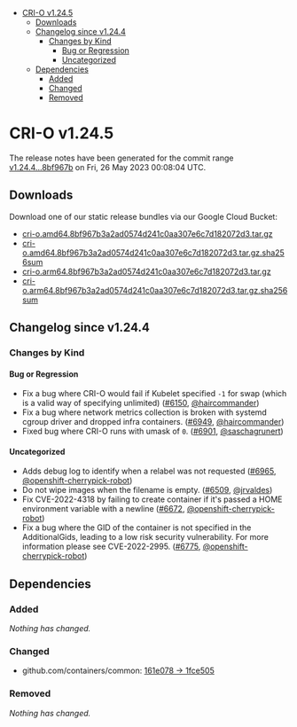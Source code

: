 - [CRI-O v1.24.5](#cri-o-v1245)
  - [Downloads](#downloads)
  - [Changelog since v1.24.4](#changelog-since-v1244)
    - [Changes by Kind](#changes-by-kind)
      - [Bug or Regression](#bug-or-regression)
      - [Uncategorized](#uncategorized)
  - [Dependencies](#dependencies)
    - [Added](#added)
    - [Changed](#changed)
    - [Removed](#removed)

# CRI-O v1.24.5

The release notes have been generated for the commit range
[v1.24.4...8bf967b](https://github.com/cri-o/cri-o/compare/v1.24.4...8bf967b3a2ad0574d241c0aa307e6c7d182072d3) on Fri, 26 May 2023 00:08:04 UTC.

## Downloads

Download one of our static release bundles via our Google Cloud Bucket:

- [cri-o.amd64.8bf967b3a2ad0574d241c0aa307e6c7d182072d3.tar.gz](https://storage.googleapis.com/cri-o/artifacts/cri-o.amd64.8bf967b3a2ad0574d241c0aa307e6c7d182072d3.tar.gz)
- [cri-o.amd64.8bf967b3a2ad0574d241c0aa307e6c7d182072d3.tar.gz.sha256sum](https://storage.googleapis.com/cri-o/artifacts/cri-o.amd64.8bf967b3a2ad0574d241c0aa307e6c7d182072d3.tar.gz.sha256sum)
- [cri-o.arm64.8bf967b3a2ad0574d241c0aa307e6c7d182072d3.tar.gz](https://storage.googleapis.com/cri-o/artifacts/cri-o.arm64.8bf967b3a2ad0574d241c0aa307e6c7d182072d3.tar.gz)
- [cri-o.arm64.8bf967b3a2ad0574d241c0aa307e6c7d182072d3.tar.gz.sha256sum](https://storage.googleapis.com/cri-o/artifacts/cri-o.arm64.8bf967b3a2ad0574d241c0aa307e6c7d182072d3.tar.gz.sha256sum)

## Changelog since v1.24.4

### Changes by Kind

#### Bug or Regression
 - Fix a bug where CRI-O would fail if Kubelet specified `-1` for swap (which is a valid way of specifying unlimited) ([#6150](https://github.com/cri-o/cri-o/pull/6150), [@haircommander](https://github.com/haircommander))
 - Fix a bug where network metrics collection is broken with systemd cgroup driver and dropped infra containers. ([#6949](https://github.com/cri-o/cri-o/pull/6949), [@haircommander](https://github.com/haircommander))
 - Fixed bug where CRI-O runs with umask of `0`. ([#6901](https://github.com/cri-o/cri-o/pull/6901), [@saschagrunert](https://github.com/saschagrunert))

#### Uncategorized
 - Adds debug log to identify when a relabel was not requested ([#6965](https://github.com/cri-o/cri-o/pull/6965), [@openshift-cherrypick-robot](https://github.com/openshift-cherrypick-robot))
 - Do not wipe images when the filename is empty. ([#6509](https://github.com/cri-o/cri-o/pull/6509), [@jrvaldes](https://github.com/jrvaldes))
 - Fix CVE-2022-4318 by failing to create container if it's passed a HOME environment variable with a newline ([#6672](https://github.com/cri-o/cri-o/pull/6672), [@openshift-cherrypick-robot](https://github.com/openshift-cherrypick-robot))
 - Fix a bug where the GID of the container is not specified in the AdditionalGids, leading to a low risk security vulnerability. For more information please see CVE-2022-2995. ([#6775](https://github.com/cri-o/cri-o/pull/6775), [@openshift-cherrypick-robot](https://github.com/openshift-cherrypick-robot))

## Dependencies

### Added
_Nothing has changed._

### Changed
- github.com/containers/common: [161e078 → 1fce505](https://github.com/containers/common/compare/161e078...1fce505)

### Removed
_Nothing has changed._
